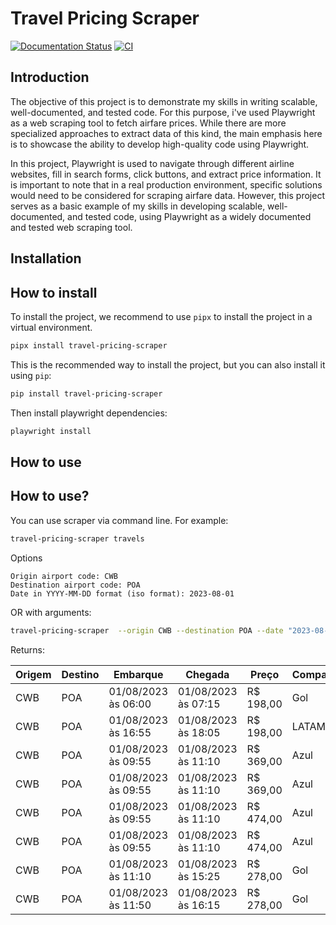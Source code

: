 # Travel Pricing Scraper

[![Documentation Status](https://readthedocs.org/projects/travel-pricing-scraper/badge/?version=latest)](https://travel-pricing-scraper.readthedocs.io/en/latest/?badge=latest)
[![CI](https://github.com/kalelmartinho/travel-pricing-scraper/actions/workflows/pipeline.yml/badge.svg)](https://github.com/kalelmartinho/travel-pricing-scraper/actions/workflows/pipeline.yml)

## Introduction

The objective of this project is to demonstrate my skills in writing scalable, well-documented, and tested code. For this purpose, i've used Playwright as a web scraping tool to fetch airfare prices. While there are more specialized approaches to extract data of this kind, the main emphasis here is to showcase the ability to develop high-quality code using Playwright. 

In this project, Playwright is used to navigate through different airline websites, fill in search forms, click buttons, and extract price information. It is important to note that in a real production environment, specific solutions would need to be considered for scraping airfare data. However, this project serves as a basic example of my skills in developing scalable, well-documented, and tested code, using Playwright as a widely documented and tested web scraping tool.

## Installation

## How to install

To install the project, we recommend to use `pipx` to install the project in a virtual environment.

```bash
pipx install travel-pricing-scraper
```

This is the recommended way to install the project, but you can also install it using `pip`:

```bash
pip install travel-pricing-scraper
```

Then install playwright dependencies:

```bash
playwright install
```

## How to use

## How to use?
You can use scraper via command line. For example:

```bash
travel-pricing-scraper travels
```
Options
```
Origin airport code: CWB
Destination airport code: POA
Date in YYYY-MM-DD format (iso format): 2023-08-01
```

OR with arguments:
```bash
travel-pricing-scraper  --origin CWB --destination POA --date "2023-08-01"
```

Returns:
                                       

| Origem | Destino | Embarque            | Chegada             | Preço     | Companhia |
| ------ | ------- | ------------------- | ------------------- | --------- | --------- |
| CWB    | POA     | 01/08/2023 às 06:00 | 01/08/2023 às 07:15 | R$ 198,00 | Gol       |
| CWB    | POA     | 01/08/2023 às 16:55 | 01/08/2023 às 18:05 | R$ 198,00 | LATAM     |
| CWB    | POA     | 01/08/2023 às 09:55 | 01/08/2023 às 11:10 | R$ 369,00 | Azul      |
| CWB    | POA     | 01/08/2023 às 09:55 | 01/08/2023 às 11:10 | R$ 369,00 | Azul      |
| CWB    | POA     | 01/08/2023 às 09:55 | 01/08/2023 às 11:10 | R$ 474,00 | Azul      |
| CWB    | POA     | 01/08/2023 às 09:55 | 01/08/2023 às 11:10 | R$ 474,00 | Azul      |
| CWB    | POA     | 01/08/2023 às 11:10 | 01/08/2023 às 15:25 | R$ 278,00 | Gol       |
| CWB    | POA     | 01/08/2023 às 11:50 | 01/08/2023 às 16:15 | R$ 278,00 | Gol       |
